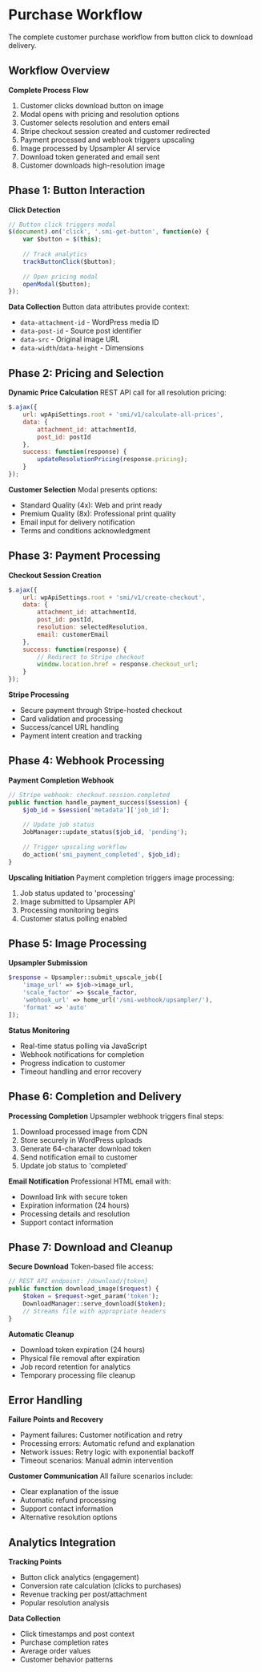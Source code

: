 # Purchase Workflow

The complete customer purchase workflow from button click to download delivery.

## Workflow Overview

**Complete Process Flow**
1. Customer clicks download button on image
2. Modal opens with pricing and resolution options
3. Customer selects resolution and enters email
4. Stripe checkout session created and customer redirected
5. Payment processed and webhook triggers upscaling
6. Image processed by Upsampler AI service
7. Download token generated and email sent
8. Customer downloads high-resolution image

## Phase 1: Button Interaction

**Click Detection**
```javascript
// Button click triggers modal
$(document).on('click', '.smi-get-button', function(e) {
    var $button = $(this);
    
    // Track analytics
    trackButtonClick($button);
    
    // Open pricing modal
    openModal($button);
});
```

**Data Collection**
Button data attributes provide context:
- `data-attachment-id` - WordPress media ID
- `data-post-id` - Source post identifier
- `data-src` - Original image URL
- `data-width`/`data-height` - Dimensions

## Phase 2: Pricing and Selection

**Dynamic Price Calculation**
REST API call for all resolution pricing:
```javascript
$.ajax({
    url: wpApiSettings.root + 'smi/v1/calculate-all-prices',
    data: {
        attachment_id: attachmentId,
        post_id: postId
    },
    success: function(response) {
        updateResolutionPricing(response.pricing);
    }
});
```

**Customer Selection**
Modal presents options:
- Standard Quality (4x): Web and print ready
- Premium Quality (8x): Professional print quality
- Email input for delivery notification
- Terms and conditions acknowledgment

## Phase 3: Payment Processing

**Checkout Session Creation**
```javascript
$.ajax({
    url: wpApiSettings.root + 'smi/v1/create-checkout',
    data: {
        attachment_id: attachmentId,
        post_id: postId,
        resolution: selectedResolution,
        email: customerEmail
    },
    success: function(response) {
        // Redirect to Stripe checkout
        window.location.href = response.checkout_url;
    }
});
```

**Stripe Processing**
- Secure payment through Stripe-hosted checkout
- Card validation and processing
- Success/cancel URL handling
- Payment intent creation and tracking

## Phase 4: Webhook Processing

**Payment Completion Webhook**
```php
// Stripe webhook: checkout.session.completed
public function handle_payment_success($session) {
    $job_id = $session['metadata']['job_id'];
    
    // Update job status
    JobManager::update_status($job_id, 'pending');
    
    // Trigger upscaling workflow
    do_action('smi_payment_completed', $job_id);
}
```

**Upscaling Initiation**
Payment completion triggers image processing:
1. Job status updated to 'processing'
2. Image submitted to Upsampler API
3. Processing monitoring begins
4. Customer status polling enabled

## Phase 5: Image Processing

**Upsampler Submission**
```php
$response = Upsampler::submit_upscale_job([
    'image_url' => $job->image_url,
    'scale_factor' => $scale_factor,
    'webhook_url' => home_url('/smi-webhook/upsampler/'),
    'format' => 'auto'
]);
```

**Status Monitoring**
- Real-time status polling via JavaScript
- Webhook notifications for completion
- Progress indication to customer
- Timeout handling and error recovery

## Phase 6: Completion and Delivery

**Processing Completion**
Upsampler webhook triggers final steps:
1. Download processed image from CDN
2. Store securely in WordPress uploads
3. Generate 64-character download token
4. Send notification email to customer
5. Update job status to 'completed'

**Email Notification**
Professional HTML email with:
- Download link with secure token
- Expiration information (24 hours)
- Processing details and resolution
- Support contact information

## Phase 7: Download and Cleanup

**Secure Download**
Token-based file access:
```php
// REST API endpoint: /download/{token}
public function download_image($request) {
    $token = $request->get_param('token');
    DownloadManager::serve_download($token);
    // Streams file with appropriate headers
}
```

**Automatic Cleanup**
- Download token expiration (24 hours)
- Physical file removal after expiration
- Job record retention for analytics
- Temporary processing file cleanup

## Error Handling

**Failure Points and Recovery**
- Payment failures: Customer notification and retry
- Processing errors: Automatic refund and explanation
- Network issues: Retry logic with exponential backoff
- Timeout scenarios: Manual admin intervention

**Customer Communication**
All failure scenarios include:
- Clear explanation of the issue
- Automatic refund processing
- Support contact information
- Alternative resolution options

## Analytics Integration

**Tracking Points**
- Button click analytics (engagement)
- Conversion rate calculation (clicks to purchases)
- Revenue tracking per post/attachment
- Popular resolution analysis

**Data Collection**
- Click timestamps and post context
- Purchase completion rates
- Average order values
- Customer behavior patterns